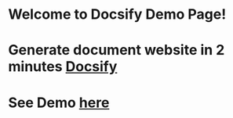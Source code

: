 # Welcome to Docsify Demo Page!

# Generate document website in 2 minutes [**Docsify**](https://docsify.js.org)
# See Demo [here](https://gouravmakhija18.github.io/docsify-demo/)
